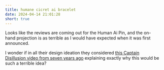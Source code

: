 ```yaml
---
title: humane cicret ai bracelet
date: 2024-04-14 21:01:28
short: true
---
```


Looks like the reviews are coming out for the Human Ai Pin, and the on-hand projection is as terrible as I would have expected when it was first announced.

I wonder if in all their design ideation they considered [this Captain Disillusion video from seven years ago](https://www.youtube.com/watch?v=KbgvSi35n6o) explaining exactly why this would be such a terrible idea?
